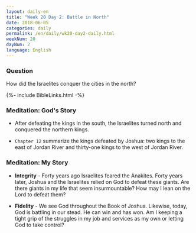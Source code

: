 ```yaml
---
layout: daily-en
title: "Week 20 Day 2: Battle in North"
date: 2018-06-05
categories: daily
permalink: /en/daily/wk20-day2-daily.html
weekNum: 20
dayNum: 2
language: English
---
```

### Question     
How did the Israelites conquer the cities in the north?

{%- include BibleLinks.html -%} 

### Meditation: God's Story   
+ After defeating the kings in the south, the Israelites turned north and conquered the northern kings. 

+ `Chapter 12` summarize the kings defeated by Joshua: two kings to the east of Jordan River and thirty-one kings to the west of Jordan River. 

### Meditation: My Story   
+ **Integrity** - Forty years ago Israelites feared the Anakites. Forty years later, Joshua and the Israelites relied on God to defeat these giants. Are there giants in my life that seem insurmountable? How may I lean on the Lord to defeat them? 

+ **Fidelity** - We see God throughout the Book of Joshua. Likewise, today, God is battling in our stead. He can win and has won. Am I keeping a tight grip of the struggles in my job and services as my own or letting God to take control? 
